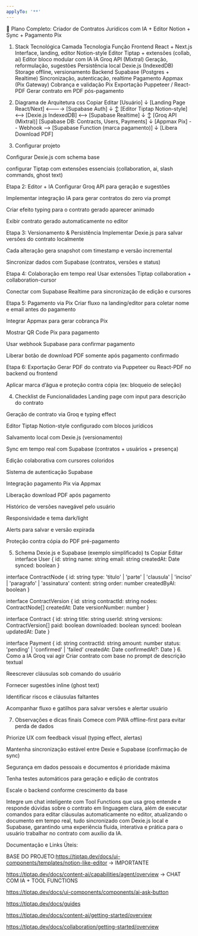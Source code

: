 ```yaml
---
applyTo: '**'
---
```

🚀 Plano Completo: Criador de Contratos Jurídicos com IA + Editor Notion + Sync + Pagamento Pix
1. Stack Tecnológica
Camada	Tecnologia	Função
Frontend	React + Next.js	Interface, landing, editor Notion-style
Editor	Tiptap + extensões (collab, ai)	Editor bloco modular com IA
IA	Groq API (Mixtral)	Geração, reformulação, sugestões
Persistência local	Dexie.js (IndexedDB)	Storage offline, versionamento
Backend	Supabase (Postgres + Realtime)	Sincronização, autenticação, realtime
Pagamento	Appmax (Pix Gateway)	Cobrança e validação Pix
Exportação	Puppeteer / React-PDF	Gerar contrato em PDF pós-pagamento

2. Diagrama de Arquitetura
css
Copiar
Editar
[Usuário]
   ↓
[Landing Page React/Next] <----> [Supabase Auth]
   ↓                         ↕
[Editor Tiptap Notion-style] <--> [Dexie.js IndexedDB] <--> [Supabase Realtime]
   ↓                         ↕
[Groq API (Mixtral)]           [Supabase DB: Contracts, Users, Payments]
   ↓
[Appmax Pix] -- Webhook --> [Supabase Function (marca pagamento)]
   ↓
[Libera Download PDF]


3. Configurar projeto



Configurar Dexie.js com schema base

configurar Tiptap com extensões essenciais (collaboration, ai, slash commands, ghost text)

Etapa 2: Editor + IA
Configurar Groq API para geração e sugestões

Implementar integração IA para gerar contratos do zero via prompt

Criar efeito typing para o contrato gerado aparecer animado

Exibir contrato gerado automaticamente no editor

Etapa 3: Versionamento & Persistência
Implementar Dexie.js para salvar versões do contrato localmente

Cada alteração gera snapshot com timestamp e versão incremental

Sincronizar dados com Supabase (contratos, versões e status)

Etapa 4: Colaboração em tempo real
Usar extensões Tiptap collaboration + collaboration-cursor

Conectar com Supabase Realtime para sincronização de edição e cursores

Etapa 5: Pagamento via Pix
Criar fluxo na landing/editor para coletar nome e email antes do pagamento

Integrar Appmax para gerar cobrança Pix

Mostrar QR Code Pix para pagamento

Usar webhook Supabase para confirmar pagamento

Liberar botão de download PDF somente após pagamento confirmado

Etapa 6: Exportação
Gerar PDF do contrato via Puppeteer ou React-PDF no backend ou frontend

Aplicar marca d’água e proteção contra cópia (ex: bloqueio de seleção)

4. Checklist de Funcionalidades
 Landing page com input para descrição do contrato

 Geração de contrato via Groq e typing effect

 Editor Tiptap Notion-style configurado com blocos jurídicos

 Salvamento local com Dexie.js (versionamento)

 Sync em tempo real com Supabase (contratos + usuários + presença)

 Edição colaborativa com cursores coloridos

 Sistema de autenticação Supabase

 Integração pagamento Pix via Appmax

 Liberação download PDF após pagamento

 Histórico de versões navegável pelo usuário

 Responsividade e tema dark/light

 Alerts para salvar e versão expirada

 Proteção contra cópia do PDF pré-pagamento

5. Schema Dexie.js e Supabase (exemplo simplificado)
ts
Copiar
Editar
interface User {
  id: string
  name: string
  email: string
  createdAt: Date
  synced: boolean
}

interface ContractNode {
  id: string
  type: 'titulo' | 'parte' | 'clausula' | 'inciso' | 'paragrafo' | 'assinatura'
  content: string
  order: number
  createdByAI: boolean
}

interface ContractVersion {
  id: string
  contractId: string
  nodes: ContractNode[]
  createdAt: Date
  versionNumber: number
}

interface Contract {
  id: string
  title: string
  userId: string
  versions: ContractVersion[]
  paid: boolean
  downloaded: boolean
  synced: boolean
  updatedAt: Date
}

interface Payment {
  id: string
  contractId: string
  amount: number
  status: 'pending' | 'confirmed' | 'failed'
  createdAt: Date
  confirmedAt?: Date
}
6. Como a IA Groq vai agir
Criar contrato com base no prompt de descrição textual

Reescrever cláusulas sob comando do usuário

Fornecer sugestões inline (ghost text)

Identificar riscos e cláusulas faltantes

Acompanhar fluxo e gatilhos para salvar versões e alertar usuário

7. Observações e dicas finais
Comece com PWA offline-first para evitar perda de dados

Priorize UX com feedback visual (typing effect, alertas)

Mantenha sincronização estável entre Dexie e Supabase (confirmação de sync)

Segurança em dados pessoais e documentos é prioridade máxima

Tenha testes automáticos para geração e edição de contratos

Escale o backend conforme crescimento da base

Integre um chat inteligente com Tool Functions que usa groq entende e responde dúvidas sobre o contrato em linguagem clara, além de executar comandos para editar cláusulas automaticamente no editor, atualizando o documento em tempo real, tudo sincronizado com Dexie.js local e Supabase, garantindo uma experiência fluida, interativa e prática para o usuário trabalhar no contrato com auxílio da IA.



Documentação e Links Úteis:


BASE DO PROJETO:https://tiptap.dev/docs/ui-components/templates/notion-like-editor -> IMPORTANTE

https://tiptap.dev/docs/content-ai/capabilities/agent/overview -> CHAT COM IA + TOOL FUNCTIONS

https://tiptap.dev/docs/ui-components/components/ai-ask-button

https://tiptap.dev/docs/guides

https://tiptap.dev/docs/content-ai/getting-started/overview

https://tiptap.dev/docs/collaboration/getting-started/overview

